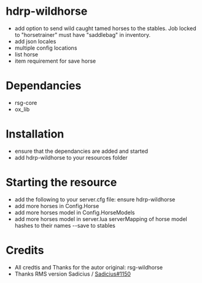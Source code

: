 # hdrp-wildhorse
- add option to send wild caught tamed horses to the stables. Job locked to "horsetrainer" must have "saddlebag" in inventory.
- add json locales
- multiple config locations
- list horse
- item requirement for save horse

# Dependancies
- rsg-core
- ox_lib

# Installation
- ensure that the dependancies are added and started
- add hdrp-wildhorse to your resources folder

# Starting the resource
- add the following to your server.cfg file: ensure hdrp-wildhorse
- add more horses in Config.Horse
- add more horses model in Config.HorseModels
- add more horses model in server.lua serverMapping of horse model hashes to their names --save to stables

# Credits
- All credtis and Thanks for the autor original: rsg-wildhorse
- Thanks RMS version
Sadicius / [Sadicius#1150](https://linktr.ee/sadicius)